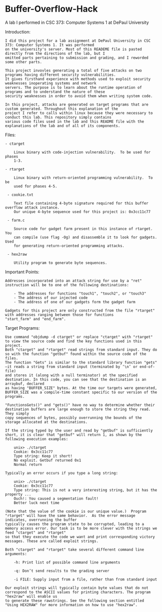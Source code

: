 # Buffer-Overflow-Hack

A lab I performed in CSC 373: Computer Systems 1 at DePaul University





Introduction:

	I did this project for a lab assignment at DePaul University in CSC 373: Computer Systems 1. It was performed
	on the university's server. Most of this READEME file is pasted directly from the directions of the lab, but I
	omitted parts pertaining to submission and grading, and I reworded some other parts.
	
	This project invovles generating a total of five attacks on two programs having different security vulnerabilities.
	It gives firsthand experience with methods used to exploit security weaknesses inoperating systems and network
	servers. The purpose is to learn about the runtime operation of programs and to understand the nature of these
	security weaknesses in order to avoid them when writing system code.
  
	In this project, attacks are generated on target programs that are custom generated. Throughout this explanation of the
	project I refer to calls within linux because they were necessary to conduct this lab. This repository simply contains
	various code files used in the lab and this README file with the explanations of the lab and of all of its components.  





Files:

    - ctarget

		Linux binary with code-injection vulnerability.  To be used for phases
		1-3.

    - rtarget

		Linux binary with return-oriented programming vulnerability.  To be
		used for phases 4-5.

     - cookie.txt

		Text file containing 4-byte signature required for this buffer overflow attack instance.
		Our unique 4-byte sequence used for this project is: 0x3cc11c77

     - farm.c

		Source code for gadget farm present in this instance of rtarget.  You
		can compile (use flag -Og) and disassemble it to look for gadgets. Used
		for generating return-oriented programming attacks.

     - hex2raw

		Utility program to generate byte sequences. 





Important Points:

	Addresses incorporated into an attack string for use by a "ret" instruction will be to one of the following destinations:

		- The addresses for functions "touch1", "touch2", or "touch3"
		- The address of our injected code
		- The address of one of our gadgets form the gadget farm

	Gadgets for this project are only constructed from the file "rtarget" with addresses ranging between those for functions
	"start_farm" and "end_farm".





Target Programs:
 
	Use command "objdump -d ctarget" or replace "ctarget" with "rtarget" to view the source code and find the key functions used in this project.
	Both "ctarget" and "rtarget" read strings from standard input. They do so with the function "getbuf" found within the source code of the files.
	The function "Gets" is similar to the standard library function "gets" —it reads a string from standard input (terminated by ‘\n’ or end-of-file)
	and stores it (along with a null terminator) at the specified destination. In this code, you can see that the destination is an arraybuf, declared
	as having "BUFFER_SIZE" bytes. At the time our targets were generated, BUFFER_SIZE was a compile-time constant specific to our version of the programs.

	"FunctionsGets()" and "gets()" have no way to determine whether their destination buffers are large enough to store the string they read. They simply
	copy sequences of bytes, possibly overrunning the bounds of the storage allocated at the destinations.

	If the string typed by the user and read by "getbuf" is sufficiently short, it is clear that "getbuf" will return 1, as shown by the following execution examples:

		unix> ./ctarget
		Cookie: 0x3cc11c77
		Type string: Keep it short!
		No exploit. Getbuf returned 0x1
		Normal return
	
	Typically an error occurs if you type a long string:

		unix> ./ctarget
		Cookie: 0x3cc11c77
		Type string: This is not a very interesting string, but it has the property ...
		Ouch!: You caused a segmentation fault!
		Better luck next time

	(Note that the value of the cookie is our unique value.)  Program "rtarget" will have the same behavior.  As the error message indicates, overrunning the buffer
	typically causes the program state to be corrupted, leading to a memory access error. Our task is to be more clever with the strings we feed "ctarget" and "rtarget"
	so that they execute the code we want and print corresponding victory messages. These are called exploit strings.

	Both "ctarget" and "rtarget" take several different command line arguments:

		-h: Print list of possible command line arguments

		-q: Don’t send results to the grading server

		-i FILE: Supply input from a file, rather than from standard input

	Our exploit strings will typically contain byte values that do not correspond to the ASCII values for printing characters. The program "hex2raw" will enable us
	to generate these rawstrings. See the following section entitled "Using HEX2RAW" for more information on how to use "hex2raw".





